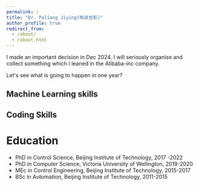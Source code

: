 ```yaml
---
permalink: /
title: "Dr. Paliang Jiying(帕良吉影)"
author_profile: true
redirect_from: 
  - /about/
  - /about.html
---
```




I made an important decision in Dec 2024. I will seriously organise and collect something which I leaned in the Alibaba-inc company.

Let's see what is going to happen in one year?   

## Machine Learning skills 



## Coding Skills



Education
======

* PhD in Control Science, Beijing Institute of Technology, 2017 -2022
* PhD in Computer Science, Victoria University of Wellington, 2019-2020 
* MEc in Control Engineering, Beijing Institute of Technology, 2015-2017
* BSc in Automation, Beijing Institute of Technology, 2011-2015

